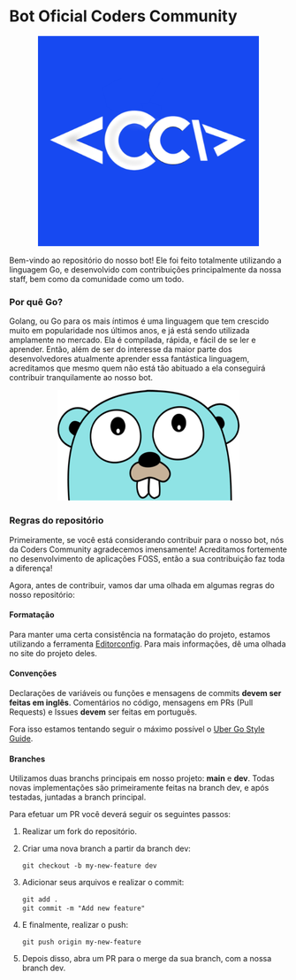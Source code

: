 # Bot Oficial Coders Community

<p align="center">
    <img width = "400" height ="380" src="./assets/cc-logo.png" alt="Coders Community Logo">
</p>

Bem-vindo ao repositório do nosso bot! Ele foi feito totalmente utilizando a linguagem Go, e desenvolvido com contribuições principalmente da nossa staff, bem como da comunidade como um todo.

### Por quê Go?

Golang, ou Go para os mais íntimos é uma linguagem que tem crescido muito em popularidade nos últimos anos, e já está sendo utilizada amplamente no mercado. Ela é compilada, rápida, e fácil de se ler e aprender. Então, além de ser do interesse da maior parte dos desenvolvedores atualmente aprender essa fantástica linguagem, acreditamos que mesmo quem não está tão abituado a ela conseguirá contribuir tranquilamente ao nosso bot.

<p align="center">
    <img width = "330" height ="200" src="./assets/gopher1.png" alt="Gopher"">
</p>

### Regras do repositório

Primeiramente, se você está considerando contribuir para o nosso bot, nós da Coders Community agradecemos imensamente! Acreditamos fortemente no desenvolvimento de aplicações FOSS, então a sua contribuição faz toda a diferença!

Agora, antes de contribuir, vamos dar uma olhada em algumas regras do nosso repositório:

#### Formatação

Para manter uma certa consistência na formatação do projeto, estamos utilizando a ferramenta [Editorconfig](https://editorconfig.org). Para mais informações, dê uma olhada no site do projeto deles.

#### Convenções

Declarações de variáveis ou funções e mensagens de commits **devem ser feitas em inglês**. Comentários no código, mensagens em PRs (Pull Requests) e Issues **devem** ser feitas em português.

Fora isso estamos tentando seguir o máximo possível o [Uber Go Style Guide](https://github.com/uber-go/guide/blob/master/style.md).

#### Branches

Utilizamos duas branchs principais em nosso projeto: **main** e **dev**. Todas novas implementações são primeiramente feitas na branch dev, e após testadas, juntadas a branch principal.

Para efetuar um PR você deverá seguir os seguintes passos:

1. Realizar um fork do repositório.

2. Criar uma nova branch a partir da branch dev:
   
   ```
   git checkout -b my-new-feature dev
   ```

3. Adicionar seus arquivos e realizar o commit:
   
   ```
   git add .
   git commit -m "Add new feature"
   ```

4. E finalmente, realizar o push:
   
   ```
   git push origin my-new-feature
   ```

5. Depois disso, abra um PR para o merge da sua branch, com a nossa branch dev.
